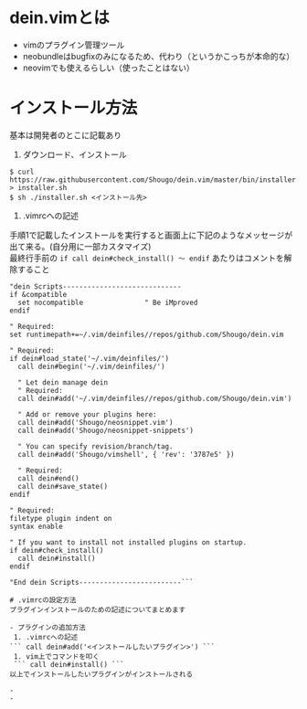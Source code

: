 # dein.vimとは
- vimのプラグイン管理ツール
- neobundleはbugfixのみになるため、代わり（というかこっちが本命的な）
- neovimでも使えるらしい（使ったことはない）

# インストール方法
基本は開発者のとこに記載あり

 1. ダウンロード、インストール

```
$ curl https://raw.githubusercontent.com/Shougo/dein.vim/master/bin/installer.sh > installer.sh
$ sh ./installer.sh <インストール先>
 ```
 1. .vimrcへの記述

 手順1で記載したインストールを実行すると画面上に下記のようなメッセージが出て来る。(自分用に一部カスタマイズ)   
 最終行手前の ``` if call dein#check_install() 〜 endif ``` あたりはコメントを解除すること

```
"dein Scripts-----------------------------
if &compatible
  set nocompatible               " Be iMproved
endif

" Required:
set runtimepath+=~/.vim/deinfiles//repos/github.com/Shougo/dein.vim

" Required:
if dein#load_state('~/.vim/deinfiles/')
  call dein#begin('~/.vim/deinfiles/')

  " Let dein manage dein
  " Required:
  call dein#add('~/.vim/deinfiles//repos/github.com/Shougo/dein.vim')

  " Add or remove your plugins here:
  call dein#add('Shougo/neosnippet.vim')
  call dein#add('Shougo/neosnippet-snippets')

  " You can specify revision/branch/tag.
  call dein#add('Shougo/vimshell', { 'rev': '3787e5' })

  " Required:
  call dein#end()
  call dein#save_state()
endif

" Required:
filetype plugin indent on
syntax enable

" If you want to install not installed plugins on startup.
if dein#check_install()
  call dein#install()
endif

"End dein Scripts-------------------------```

# .vimrcの設定方法
プラグインインストールのための記述についてまとめます

- プラグインの追加方法
 1. .vimrcへの記述  
``` call dein#add('<インストールしたいプラグイン>') ```
 1. vim上でコマンドを叩く  
 ``` call dein#install() ```  
以上でインストールしたいプラグインがインストールされる

-
-
